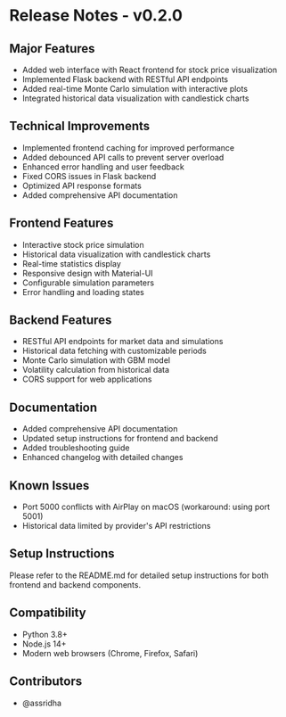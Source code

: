 # Release Notes - v0.2.0

## Major Features
- Added web interface with React frontend for stock price visualization
- Implemented Flask backend with RESTful API endpoints
- Added real-time Monte Carlo simulation with interactive plots
- Integrated historical data visualization with candlestick charts

## Technical Improvements
- Implemented frontend caching for improved performance
- Added debounced API calls to prevent server overload
- Enhanced error handling and user feedback
- Fixed CORS issues in Flask backend
- Optimized API response formats
- Added comprehensive API documentation

## Frontend Features
- Interactive stock price simulation
- Historical data visualization with candlestick charts
- Real-time statistics display
- Responsive design with Material-UI
- Configurable simulation parameters
- Error handling and loading states

## Backend Features
- RESTful API endpoints for market data and simulations
- Historical data fetching with customizable periods
- Monte Carlo simulation with GBM model
- Volatility calculation from historical data
- CORS support for web applications

## Documentation
- Added comprehensive API documentation
- Updated setup instructions for frontend and backend
- Added troubleshooting guide
- Enhanced changelog with detailed changes

## Known Issues
- Port 5000 conflicts with AirPlay on macOS (workaround: using port 5001)
- Historical data limited by provider's API restrictions

## Setup Instructions
Please refer to the README.md for detailed setup instructions for both frontend and backend components.

## Compatibility
- Python 3.8+
- Node.js 14+
- Modern web browsers (Chrome, Firefox, Safari)

## Contributors
- @assridha 